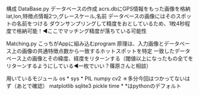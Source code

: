 構成
DataBase.py
データベースの作成
acrs.dbにGPS情報をもった画像を格納
lat,lon,特徴点情報2つ,グレースケール,名前
データベースの画像にはそのスポットの名前をつける
ダウンサンプリングして精度をおとしているため、1枚4秒程度で格納可能！◀︎ここでマッチング精度が落ちている可能性

Matching.py
こっちがAppに組み込むprogram
原理は、入力画像とデータベース上の画像の共通特徴点数から一致するホットスポットを特定
一致したデータベース上の画像とその緯度、経度をリターンする（閾値以上になったもの全てをリターンするようにしている◀︎一枚でいい？篠原さんと相談）

用いているモジュール
os *
sys *
PIL
numpy
cv2 ＊多分今回はつかってないはず（あとで確認）
matplotlib
sqlite3
pickle
time *
*はpythonのデフォルト
